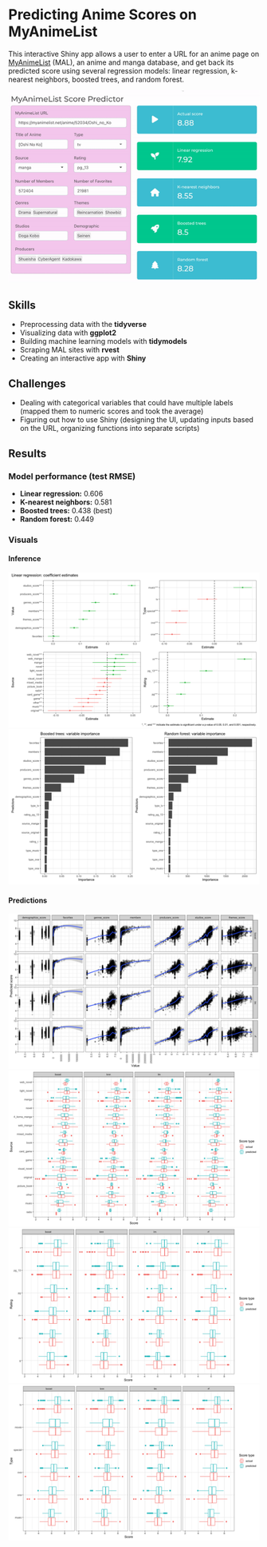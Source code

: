 # Predicting Anime Scores on MyAnimeList

This interactive Shiny app allows a user to enter a URL for an anime page on [MyAnimeList](https://myanimelist.net/) (MAL), an anime and manga database, and get back its predicted score using several regression models: linear regression, k-nearest neighbors, boosted trees, and random forest.

![](images/demo.gif)

## Skills

-   Preprocessing data with the **tidyverse**
-   Visualizing data with **ggplot2**
-   Building machine learning models with **tidymodels**
-   Scraping MAL sites with **rvest**
-   Creating an interactive app with **Shiny**

## Challenges

-   Dealing with categorical variables that could have multiple labels (mapped them to numeric scores and took the average)
-   Figuring out how to use Shiny (designing the UI, updating inputs based on the URL, organizing functions into separate scripts)

## Results

### Model performance (test RMSE)

-   **Linear regression:** 0.606
-   **K-nearest neighbors:** 0.581
-   **Boosted trees:** 0.438 (best)
-   **Random forest:** 0.449

### Visuals

#### Inference

![](images/lm_coefs.png)
![](images/boost_rf_vip.png)

#### Predictions

![](images/score_vs_numeric.png)
![](images/score_vs_source.png)
![](images/score_vs_rating.png)
![](images/score_vs_type.png)
